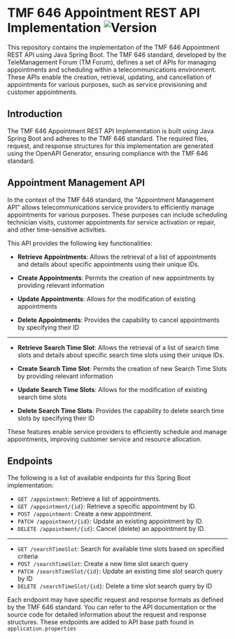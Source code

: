 # TMF 646 Appointment REST API Implementation ![Version](https://img.shields.io/badge/Version-4.0.0-blue)

This repository contains the implementation of the TMF 646 Appointment REST API using Java Spring Boot. The TMF 646 standard, developed by the TeleManagement Forum (TM Forum), defines a set of APIs for managing appointments and scheduling within a telecommunications environment. These APIs enable the creation, retrieval, updating, and cancellation of appointments for various purposes, such as service provisioning and customer appointments.

## Introduction

The TMF 646 Appointment REST API Implementation is built using Java Spring Boot and adheres to the TMF 646 standard. The required files, request, and response structures for this implementation are generated using the OpenAPI Generator, ensuring compliance with the TMF 646 standard.

## Appointment Management API

In the context of the TMF 646 standard, the "Appointment Management API" allows telecommunications service providers to efficiently manage appointments for various purposes. These purposes can include scheduling technician visits, customer appointments for service activation or repair, and other time-sensitive activities.

This API provides the following key functionalities:

- **Retrieve Appointments**: Allows the retrieval of a list of appointments and details about specific appointments using their unique IDs.

- **Create Appointments**: Permits the creation of new appointments by providing relevant information

- **Update Appointments**: Allows for the modification of existing appointments

- **Delete Appointments**: Provides the capability to cancel appointments by specifying their ID

---

- **Retrieve Search Time Slot**: Allows the retrieval of a list of search time slots and details about specific search time slots using their unique IDs.

- **Create Search Time Slot**: Permits the creation of new Search Time Slots by providing relevant information

- **Update Search Time Slots**: Allows for the modification of existing search time slots

- **Delete Search Time Slots**: Provides the capability to delete search time slots by specifying their ID

These features enable service providers to efficiently schedule and manage appointments, improving customer service and resource allocation.


## Endpoints

The following is a list of available endpoints for this Spring Boot implementation:

- `GET /appointment`: Retrieve a list of appointments.
- `GET /appointment/{id}`: Retrieve a specific appointment by ID.
- `POST /appointment`: Create a new appointment.
- `PATCH /appointment/{id}`: Update an existing appointment by ID.
- `DELETE /appointment/{id}`: Cancel (delete) an appointment by ID.
---
- `GET /searchTimeSlot`: Search for available time slots based on specified criteria
- `POST /searchTimeSlot`: Create a new time slot search query
- `PATCH /searchTimeSlot/{id}`: Update an existing time slot search query by ID
- `DELETE /searchTimeSlot/{id}`: Delete a time slot search query by ID

Each endpoint may have specific request and response formats as defined by the TMF 646 standard. You can refer to the API documentation or the source code for detailed information about the request and response structures.
These endpoints are added to API base path found in `application.properties`
